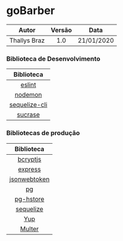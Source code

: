 # goBarber

|    Autor     | Versão |    Data    |
| :----------: | :----: | :--------: |
| Thallys Braz |  1.0   | 21/01/2020 |

### Biblioteca de Desenvolvimento

|                              Biblioteca                              |
| :------------------------------------------------------------------: |
|                    [eslint](https://eslint.org/)                     |
|                    [nodemon](https://nodemon.io/)                    |
| [sequelize-cli](https://sequelize.org/master/manual/migrations.html) |
|           [sucrase](https://www.npmjs.com/package/sucrase)           |

### Bibliotecas de produção

|                         Biblioteca                         |
| :--------------------------------------------------------: |
|     [bcryptjs](https://www.npmjs.com/package/bcryptjs)     |
|          [express](https://expressjs.com/pt-br/)           |
| [jsonwebtoken](https://www.npmjs.com/package/jsonwebtoken) |
|           [pg](https://www.npmjs.com/package/pg)           |
|    [pg-hstore](https://www.npmjs.com/package/pg-hstore)    |
|            [sequelize](https://sequelize.org/)             |
|          [Yup](https://www.npmjs.com/package/yup)          |
|                         [Multer]()                         |
